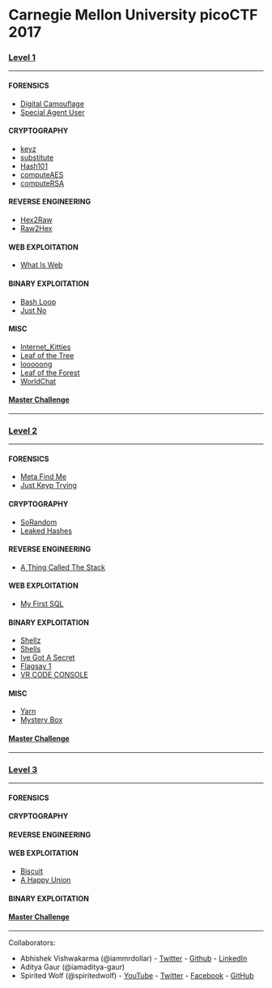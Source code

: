 # Carnegie Mellon University picoCTF 2017


### [Level 1](./Level%201/)

___

#### FORENSICS

- [Digital Camouflage](./Level%201/FORENSICS/Digital_Camouflage.md)
- [Special Agent User](./Level%201/FORENSICS/Special_Agent_User.md)


#### CRYPTOGRAPHY

 - [keyz](./Level%201/CRYPTOGRAPHY/keyz.md)
 - [substitute](./Level%201/CRYPTOGRAPHY/substitute.md)
 - [Hash101](./Level%201/CRYPTOGRAPHY/Hash101.md)
 - [computeAES](./Level%201/CRYPTOGRAPHY/computeAES.md)
 - [computeRSA](./Level%201/CRYPTOGRAPHY/computeRSA.md)


#### REVERSE ENGINEERING

  - [Hex2Raw](./Level%201/REVERSE_ENGINEERING/hex2raw.md)
  - [Raw2Hex](./Level%201/REVERSE_ENGINEERING/raw2hex.md)


#### WEB EXPLOITATION

  - [What Is Web](./Level%201/WEB_EXPLOITATION/what_is_web.md)


#### BINARY EXPLOITATION

 - [Bash Loop](./BINARY_EXPLOITATION/bash_loop.md)
 - [Just No](./BINARY_EXPLOITATION/just_no.md)


#### MISC

  - [Internet_Kitties](./Level%201/MISC/internet_kitties.md)
  - [Leaf of the Tree](./Level%201/MISC/Leaf_of_the_Tree.md)
  - [looooong](./Level%201/MISC/looooong.md)
  - [Leaf of the Forest](./Level%201/MISC/Leaf_of_the_Forest.md)
  - [WorldChat](./Level%201/MISC/WorldChat.md)

#### [Master Challenge](./Level%201/MASTER_CHALLENGE/LazyDev.md)


___

### [Level 2](./Level%202/)

___

#### FORENSICS

- [Meta Find Me](./Level%202/Forensics/Meta%20Find%20Me.md)
- [Just Keyp Trying](./Level%202/Forensics/Just%20Keyp%20Trying.md)


#### CRYPTOGRAPHY

 - [SoRandom](./Level%202/CRYPTOGRAPHY/SoRandom.md)
 - [Leaked Hashes](./Level%202/CRYPTOGRAPHY/LeakedHashes.md)


#### REVERSE ENGINEERING

 - [A Thing Called The Stack](./Level%202/Reverse%20Enginnering/A_Thing_Called_The_Stack.md)


#### WEB EXPLOITATION

 - [My First SQL](./Level%202/WEB_EXPLOITATION/My_first_SQL.md)

#### BINARY EXPLOITATION

 - [Shellz](./Level%202/BINARY%20EXPLOITATION/shellz.md)
 - [Shells](./Level%202/BINARY%20EXPLOITATION/shells.md)
 - [Ive Got A Secret](./Level%202/BINARY%20EXPLOITATION/I_have_got_a_secret.md)
 - [Flagsay 1](./Level%202/BINARY%20EXPLOITATION/flagsay-1.md)
 - [VR CODE CONSOLE](./Level%202/BINARY%20EXPLOITATION/Vr-Gear-Console.md)

#### MISC

 - [Yarn](./Level%202/MISC/Yarn.md)
 - [Mystery Box](./Level%202/MISC/Mystery_Box.md)
 
#### [Master Challenge](.Level%202/Master/readme.md)


___

### [Level 3](./Level%203/)

___

#### FORENSICS

#### CRYPTOGRAPHY

#### REVERSE ENGINEERING

#### WEB EXPLOITATION

 - [Biscuit](./Level%203/WEB-EXPLOITATION/Biscuit.md)
 - [A Happy Union](./Level%203/WEB-EXPLOITATION/A-Happy-Union.md)

#### BINARY EXPLOITATION
 

#### [Master Challenge](.Level%202/Master/readme.md)
___

Collaborators:
 
 - Abhishek Vishwakarma (@iammrdollar) - [Twitter](https://twitter.com/iammrdollar) - [Github](https://github.com/iammrdollar) - [LinkedIn](https://www.linkedin.com/in/iammrdollar)
 - Aditya Gaur (@iamaditya-gaur)
 - Spirited Wolf (@spiritedwolf) - [YouTube](https://www.youtube.com/c/Pentestingwithspirit) - [Twitter](https://twitter.com/Pwsecspirit) - [Facebook](https://www.facebook.com/pentestingwithspirit/) - [GitHub](github.com/spiritedwolf)
